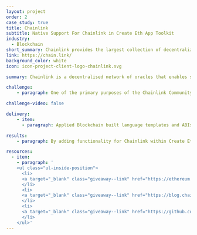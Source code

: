 ```yaml
---
layout: project
order: 2
case_study: true
title: Chainlink
subtitle: Native Support For Chainlink in Create Eth App Toolkit
industry:
  - Blockchain
short_summary: Chainlink provides the largest collection of decentralized services powering the world’s hybrid smart contracts.
link: https://chain.link/
background_color: white
icon: icon-project-client-logo-chainlink.svg

summary: Chainlink is a decentralised network of oracles that enables smart contracts to interact securely with real-world data and services outside blockchain networks. With Chainlink, the traditional systems that currently power modern economies can connect to the emerging blockchain industry to generate more security, efficiency, and transparency in business and social processes.

challenge:
    - paragraph: One of the primary purposes of the Chainlink Community Grant Program is to support the developers' community by making it easy to learn about, build, and impact the world with hybrid smart contracts and Chainlink oracles. Applied Blockchain was therefore commissioned with the grant to build native Chainlink support within the Create Eth App developer toolkit. Create Eth App is a community resource for quickly and securely developing full-stack, Ethereum-powered React applications with key smart contract tooling and APIs already built-in. Create Eth App saves developers substantial time and resources when building Web3 applications by giving them standardised and thoroughly tested one-click templates for deploying code.

challenge-video: false

delivery:
    - item:
      - paragraph: Applied Blockchain built language templates and ABIs that developers need to launch Web3 interfaces for Chainlinked smart contracts via the Create Eth App. They provide developers with a mature foundation for building a web experience that consumes and presents data from Chainlink. Applied Blockchain will conduct ongoing tests and update the Create Eth App library for Chainlink to remain secure, functional, and easy to use.

results:
    - paragraph: By adding functionality for Chainlink within Create Eth App, developers can seamlessly create an intuitive interface for Chainlinked applications on Ethereum with just a single command. For example, a Web3-enabled interface can be launched with a built-in connection to Chainlink Price Feeds through a my-eth-app template—speeding up development time without sacrificing security.

resources:
  - item:
    - paragraph: '
    <ul class="ul-inside-position">
      <li>
      <a target="_blank" class="giveaway--link" href="https://ethereum.org/en/developers/tutorials/kickstart-your-dapp-frontend-development-wth-create-eth-app/">Create Eth App</a>
      </li>
      <li>
      <a target="_blank" class="giveaway--link" href="https://blog.chain.link/applied-blockchain-receives-grant-for-create-eth-app/">Applied Blockchain Receives Grant to Build Native Support For Chainlink in Create Eth App Toolkit</a>
      </li>
      <li>
      <a target="_blank" class="giveaway--link" href="https://github.com/appliedblockchain/create-eth-app/">GitHub - Create Eth App</a>
      </li>
    </ul>'
---
```

